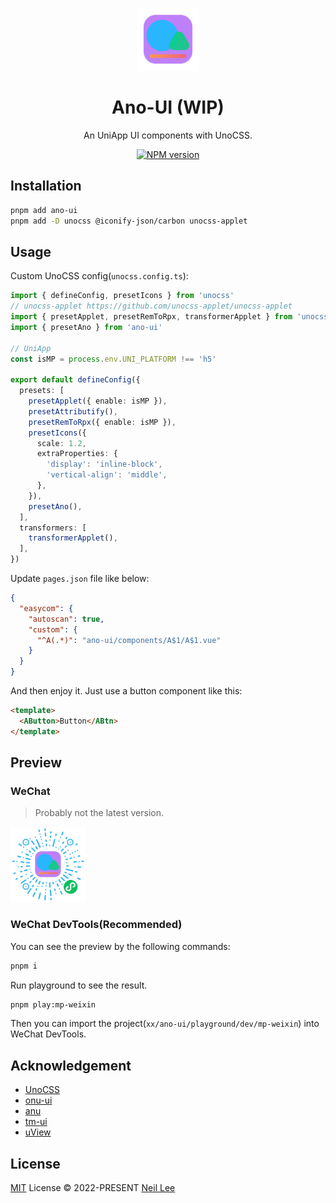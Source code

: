 <p align="center">
<img src="../../public/logo.svg" style="width:100px;" />
<h1 align="center">Ano-UI (WIP)</h1>
<p align="center">An UniApp UI components with UnoCSS.</p>
</p>
<p align="center">
<a href="https://www.npmjs.com/package/ano-ui"><img src="https://img.shields.io/npm/v/ano-ui?color=c95f8b&amp;label=" alt="NPM version"></a></p>

## Installation

```bash
pnpm add ano-ui
pnpm add -D unocss @iconify-json/carbon unocss-applet
```

## Usage

Custom UnoCSS config(`unocss.config.ts`):

```ts
import { defineConfig, presetIcons } from 'unocss'
// unocss-applet https://github.com/unocss-applet/unocss-applet
import { presetApplet, presetRemToRpx, transformerApplet } from 'unocss-applet'
import { presetAno } from 'ano-ui'

// UniApp
const isMP = process.env.UNI_PLATFORM !== 'h5'

export default defineConfig({
  presets: [
    presetApplet({ enable: isMP }),
    presetAttributify(),
    presetRemToRpx({ enable: isMP }),
    presetIcons({
      scale: 1.2,
      extraProperties: {
        'display': 'inline-block',
        'vertical-align': 'middle',
      },
    }),
    presetAno(),
  ],
  transformers: [
    transformerApplet(),
  ],
})
```

Update `pages.json` file like below:
  
```json
{
  "easycom": {
    "autoscan": true,
    "custom": {
      "^A(.*)": "ano-ui/components/A$1/A$1.vue"
    }
  }
}
```

And then enjoy it. Just use a button component like this:
```html
<template>
  <AButton>Button</ABtn>
</template>
```

## Preview

### WeChat

> Probably not the latest version.

<img src="../../public/applet-code.png" style="width:120px;" />

### WeChat DevTools(Recommended)

You can see the preview by the following commands:

```bash
pnpm i
```

Run playground to see the result.

```bash
pnpm play:mp-weixin
```

Then you can import the project(`xx/ano-ui/playground/dev/mp-weixin`) into WeChat DevTools.

## Acknowledgement

- [UnoCSS](https://github.com/unocss/unocss)
- [onu-ui](https://github.com/onu-ui/onu-ui)
- [anu](https://github.com/jd-solanki/anu)
- [tm-ui](https://gitee.com/LYTB/tmui-design)
- [uView](https://github.com/umicro/uView2.0)

## License

[MIT](./LICENSE) License &copy; 2022-PRESENT [Neil Lee](https://github.com/zguolee)
